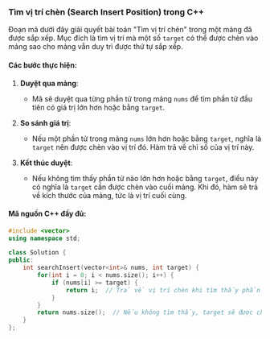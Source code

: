 ### Tìm vị trí chèn (Search Insert Position) trong C++

Đoạn mã dưới đây giải quyết bài toán "Tìm vị trí chèn" trong một mảng đã được sắp xếp. Mục đích là tìm vị trí mà một số `target` có thể được chèn vào mảng sao cho mảng vẫn duy trì được thứ tự sắp xếp.

#### Các bước thực hiện:

1. **Duyệt qua mảng**:
   - Mã sẽ duyệt qua từng phần tử trong mảng `nums` để tìm phần tử đầu tiên có giá trị lớn hơn hoặc bằng `target`.

2. **So sánh giá trị**:
   - Nếu một phần tử trong mảng `nums` lớn hơn hoặc bằng `target`, nghĩa là `target` nên được chèn vào vị trí đó. Hàm trả về chỉ số của vị trí này.

3. **Kết thúc duyệt**:
   - Nếu không tìm thấy phần tử nào lớn hơn hoặc bằng `target`, điều này có nghĩa là `target` cần được chèn vào cuối mảng. Khi đó, hàm sẽ trả về kích thước của mảng, tức là vị trí cuối cùng.

#### Mã nguồn C++ đầy đủ:

```cpp
#include <vector>
using namespace std;

class Solution {
public:
    int searchInsert(vector<int>& nums, int target) {
        for(int i = 0; i < nums.size(); i++) {
            if (nums[i] >= target) {
                return i;  // Trả về vị trí chèn khi tìm thấy phần tử >= target
            }
        }
        return nums.size();  // Nếu không tìm thấy, target sẽ được chèn vào cuối mảng
    }
};
